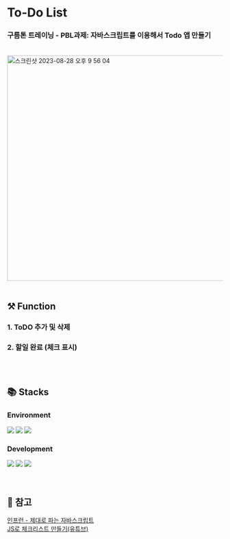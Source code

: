 # To-Do List<br>
### 구름톤 트레이닝 - PBL과제: 자바스크립트를 이용해서 Todo 앱 만들기<br><br>
<img width="526" alt="스크린샷 2023-08-28 오후 9 56 04" src="https://github.com/HJunng/ToDoList-js/assets/56528404/8d13cd98-07df-4ad7-875b-349fba0585b3">
<br><br>

## ⚒️ Function
### 1. ToDO 추가 및 삭제   
### 2. 할일 완료 (체크 표시)   
<br><br>

## 📚 Stacks<br>
### Environment
<div align=left>
  <img src="https://img.shields.io/badge/Visual Studio Code-007ACC?style=for-the-badge&logo=visual studio code&logoColor=white">
  <img src="https://img.shields.io/badge/Git-F05032?style=for-the-badge&logo=Git&logoColor=white">
  <img src="https://img.shields.io/badge/GitHub-181717?style=for-the-badge&logo=github&logoColor=white">
</div>

### Development
<div align=left>
  <img src="https://img.shields.io/badge/JavaScript-F7DF1E?style=for-the-badge&logo=javascript&logoColor=white">
  <img src="https://img.shields.io/badge/html5-E34F26?style=for-the-badge&logo=html5&logoColor=white">
  <img src="https://img.shields.io/badge/css-1572B6?style=for-the-badge&logo=css3&logoColor=white">
</div>
<br><br>

## 🔗 참고
[인프런 - 제대로 파는 자바스크립트](https://www.inflearn.com/course/%EC%A0%9C%EB%8C%80%EB%A1%9C-%ED%8C%8C%EB%8A%94-%EC%9E%90%EB%B0%94%EC%8A%A4%ED%81%AC%EB%A6%BD%ED%8A%B8)   
[JS로 체크리스트 만들기(유튜브)](https://www.youtube.com/watch?v=G0jO8kUrg-I)
